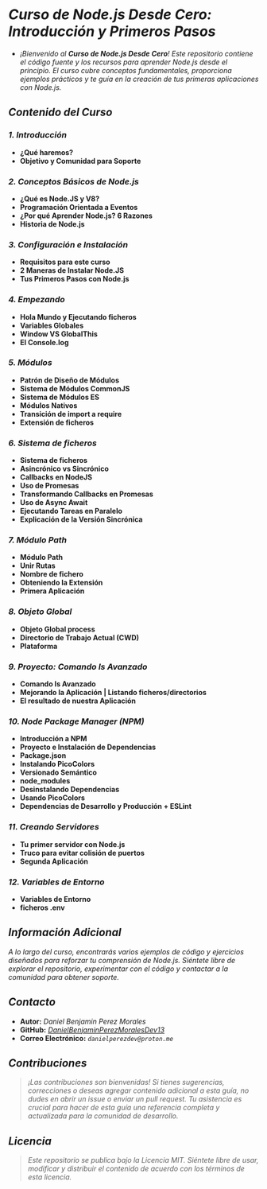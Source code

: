 <!-- Autor: Daniel Benjamin Perez Morales -->
<!-- GitHub: https://github.com/DanielBenjaminPerezMoralesDev13 -->
<!-- GitLab: https://gitlab.com/DanielBenjaminPerezMoralesDev13 -->
<!-- Correo electrónico: danielperezdev@proton.me -->
# ***Curso de Node.js Desde Cero: Introducción y Primeros Pasos***

- *¡Bienvenido al **Curso de Node.js Desde Cero**! Este repositorio contiene el código fuente y los recursos para aprender Node.js desde el principio. El curso cubre conceptos fundamentales, proporciona ejemplos prácticos y te guía en la creación de tus primeras aplicaciones con Node.js.*

## ***Contenido del Curso***

### ***1. Introducción***

- **¿Qué haremos?**
- **Objetivo y Comunidad para Soporte**

### ***2. Conceptos Básicos de Node.js***

- **¿Qué es Node.JS y V8?**
- **Programación Orientada a Eventos**
- **¿Por qué Aprender Node.js? 6 Razones**
- **Historia de Node.js**

### ***3. Configuración e Instalación***

- **Requisitos para este curso**
- **2 Maneras de Instalar Node.JS**
- **Tus Primeros Pasos con Node.js**

### ***4. Empezando***

- **Hola Mundo y Ejecutando ficheros**
- **Variables Globales**
- **Window VS GlobalThis**
- **El Console.log**

### ***5. Módulos***

- **Patrón de Diseño de Módulos**
- **Sistema de Módulos CommonJS**
- **Sistema de Módulos ES**
- **Módulos Nativos**
- **Transición de import a require**
- **Extensión de ficheros**

### ***6. Sistema de ficheros***

- **Sistema de ficheros**
- **Asincrónico vs Sincrónico**
- **Callbacks en NodeJS**
- **Uso de Promesas**
- **Transformando Callbacks en Promesas**
- **Uso de Async Await**
- **Ejecutando Tareas en Paralelo**
- **Explicación de la Versión Sincrónica**

### ***7. Módulo Path***

- **Módulo Path**
- **Unir Rutas**
- **Nombre de fichero**
- **Obteniendo la Extensión**
- **Primera Aplicación**

### ***8. Objeto Global***

- **Objeto Global process**
- **Directorio de Trabajo Actual (CWD)**
- **Plataforma**

### ***9. Proyecto: Comando ls Avanzado***

- **Comando ls Avanzado**
- **Mejorando la Aplicación | Listando ficheros/directorios**
- **El resultado de nuestra Aplicación**

### ***10. Node Package Manager (NPM)***

- **Introducción a NPM**
- **Proyecto e Instalación de Dependencias**
- **Package.json**
- **Instalando PicoColors**
- **Versionado Semántico**
- **node_modules**
- **Desinstalando Dependencias**
- **Usando PicoColors**
- **Dependencias de Desarrollo y Producción + ESLint**

### ***11. Creando Servidores***

- **Tu primer servidor con Node.js**
- **Truco para evitar colisión de puertos**
- **Segunda Aplicación**

### ***12. Variables de Entorno***

- **Variables de Entorno**
- **ficheros .env**

## ***Información Adicional***

*A lo largo del curso, encontrarás varios ejemplos de código y ejercicios diseñados para reforzar tu comprensión de Node.js. Siéntete libre de explorar el repositorio, experimentar con el código y contactar a la comunidad para obtener soporte.*

## ***Contacto***

- **Autor:** *Daniel Benjamin Perez Morales*  
- **GitHub:** *[DanielBenjaminPerezMoralesDev13](https://github.com/DanielBenjaminPerezMoralesDev13 "https://github.com/DanielBenjaminPerezMoralesDev13")*  
- **Correo Electrónico:** *`danielperezdev@proton.me`*

## ***Contribuciones***

> *¡Las contribuciones son bienvenidas! Si tienes sugerencias, correcciones o deseas agregar contenido adicional a esta guía, no dudes en abrir un issue o enviar un pull request. Tu asistencia es crucial para hacer de esta guía una referencia completa y actualizada para la comunidad de desarrollo.*

## ***Licencia***

> *Este repositorio se publica bajo la Licencia MIT. Siéntete libre de usar, modificar y distribuir el contenido de acuerdo con los términos de esta licencia.*
